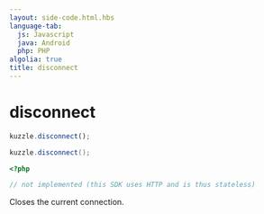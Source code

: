 ```yaml
---
layout: side-code.html.hbs
language-tab:
  js: Javascript
  java: Android
  php: PHP
algolia: true
title: disconnect
---
```


# disconnect

```js
kuzzle.disconnect();
```
```java
kuzzle.disconnect();
```

```php
<?php

// not implemented (this SDK uses HTTP and is thus stateless)
```

Closes the current connection.
